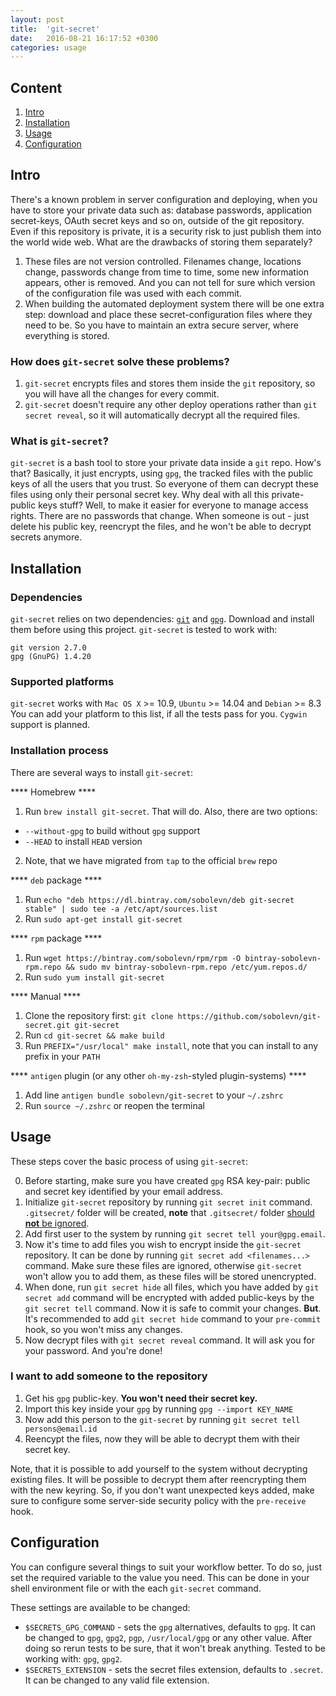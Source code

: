 ```yaml
---
layout: post
title:  'git-secret'
date:   2016-08-21 16:17:52 +0300
categories: usage
---
```

## Content

1. [Intro](#intro)
2. [Installation](#installation)
3. [Usage](#usage)
4. [Configuration](#configuration)

## Intro

There's a known problem in server configuration and deploying, when you have to store your private data such as: database passwords, application secret-keys, OAuth secret keys and so on, outside of the git repository. Even if this repository is private, it is a security risk to just publish them into the world wide web. What are the drawbacks of storing them separately?

1. These files are not version controlled. Filenames change, locations change, passwords change from time to time, some new information appears, other is removed. And you can not tell for sure which version of the configuration file was used with each commit.
2. When building the automated deployment system there will be one extra step: download and place these secret-configuration files where they need to be. So you have to maintain an extra secure server, where everything is stored.

### How does `git-secret` solve these problems?

1. `git-secret` encrypts files and stores them inside the `git` repository, so you will have all the changes for every commit.
2. `git-secret` doesn't require any other deploy operations rather than `git secret reveal`, so it will automatically decrypt all the required files.

### What is `git-secret`?

`git-secret` is a bash tool to store your private data inside a `git` repo. How's that? Basically, it just encrypts, using `gpg`, the tracked files with the public keys of all the users that you trust. So everyone of them can decrypt these files using only their personal secret key. Why deal with all this private-public keys stuff? Well, to make it easier for everyone to manage access rights. There are no passwords that change. When someone is out - just delete his public key, reencrypt the files, and he won't be able to decrypt secrets anymore.

## Installation

### Dependencies

`git-secret` relies on two dependencies: [`git`][1] and [`gpg`][2]. Download and install them before using this project. `git-secret` is tested to work with:

    git version 2.7.0
    gpg (GnuPG) 1.4.20

### Supported platforms

`git-secret` works with `Mac OS X` >= 10.9, `Ubuntu` >= 14.04 and `Debian` >= 8.3
You can add your platform to this list, if all the tests pass for you.
`Cygwin` support is planned.

### Installation process

There are several ways to install `git-secret`:

**** Homebrew ****

1. Run `brew install git-secret`. That will do. Also, there are two options:
  * `--without-gpg` to build without `gpg` support
  * `--HEAD` to install `HEAD` version
2. Note, that we have migrated from `tap` to the official `brew` repo

**** `deb` package ****

1. Run `echo "deb https://dl.bintray.com/sobolevn/deb git-secret stable" | sudo tee -a /etc/apt/sources.list`
2. Run `sudo apt-get install git-secret`

**** `rpm` package ****

1. Run `wget https://bintray.com/sobolevn/rpm/rpm -O bintray-sobolevn-rpm.repo && sudo mv bintray-sobolevn-rpm.repo /etc/yum.repos.d/`
2. Run `sudo yum install git-secret`

**** Manual ****

1. Clone the repository first: `git clone https://github.com/sobolevn/git-secret.git git-secret`
2. Run `cd git-secret && make build`
3. Run `PREFIX="/usr/local" make install`, note that you can install to any prefix in your `PATH`

**** `antigen` plugin (or any other `oh-my-zsh`-styled plugin-systems) ****

1. Add line `antigen bundle sobolevn/git-secret` to your `~/.zshrc`
2. Run `source ~/.zshrc` or reopen the terminal


## Usage
These steps cover the basic process of using `git-secret`:

0. Before starting, make sure you have created `gpg` RSA key-pair: public and secret key identified by your email address.
1. Initialize `git-secret` repository by running `git secret init` command. `.gitsecret/` folder will be created, **note** that `.gitsecret/` folder [should **not** be ignored](https://github.com/sobolevn/git-secret/issues/39).
2. Add first user to the system by running `git secret tell your@gpg.email`.
3. Now it's time to add files you wish to encrypt inside the `git-secret` repository. It can be done by running `git secret add <filenames...>` command. Make sure these files are ignored, otherwise `git-secret` won't allow you to add them, as these files will be stored unencrypted.
4. When done, run `git secret hide` all files, which you have added by `git secret add` command will be encrypted with added public-keys by the `git secret tell` command. Now it is safe to commit your changes. **But**. It's recommended to add `git secret hide` command to your `pre-commit` hook, so you won't miss any changes.
5. Now decrypt files with `git secret reveal` command. It will ask you for your password. And you're done!

### I want to add someone to the repository
1. Get his `gpg` public-key. **You won't need their secret key.**
2. Import this key inside your `gpg` by running `gpg --import KEY_NAME`
3. Now add this person to the `git-secret` by running `git secret tell persons@email.id`
4. Reencypt the files, now they will be able to decrypt them with their secret key.

Note, that it is possible to add yourself to the system without decrypting existing files. It will be possible to decrypt them after reencrypting them with the new keyring. So, if you don't want unexpected keys added, make sure to configure some server-side security policy with the `pre-receive` hook.

## Configuration
You can configure several things to suit your workflow better. To do so, just set the required variable to the value you need. This can be done in your shell environment file or with the each `git-secret` command.

These settings are available to be changed:

* `$SECRETS_GPG_COMMAND` - sets the `gpg` alternatives, defaults to `gpg`. It can be changed to `gpg`, `gpg2`, `pgp`, `/usr/local/gpg` or any other value. After doing so rerun tests to be sure, that it won't break anything. Tested to be working with: `gpg`, `gpg2`.
* `$SECRETS_EXTENSION` - sets the secret files extension, defaults to `.secret`. It can be changed to any valid file extension.

[1]: https://git-scm.com/
[2]: https://www.gnupg.org/
